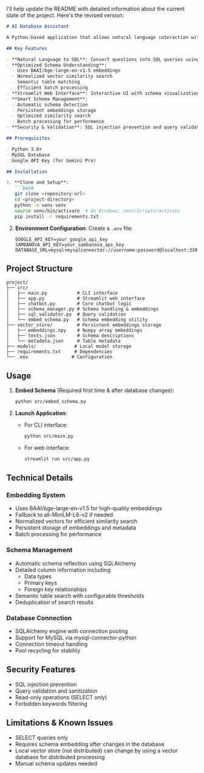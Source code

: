 I'll help update the README with detailed information about the current state of the project. Here's the revised version:

```markdown:README.md
# AI Database Assistant

A Python-based application that allows natural language interaction with your database using sentence transformers and Google's Gemini Pro model. This application translates questions into SQL queries, executes them, and returns results in a conversational format.

## Key Features

- **Natural Language to SQL**: Convert questions into SQL queries using Gemini Pro
- **Optimized Schema Understanding**: 
  - Uses BAAI/bge-large-en-v1.5 embeddings
  - Normalized vector similarity search
  - Semantic table matching
  - Efficient batch processing
- **Streamlit Web Interface**: Interactive UI with schema visualization
- **Smart Schema Management**:
  - Automatic schema detection
  - Persistent embeddings storage
  - Optimized similarity search
  - Batch processing for performance
- **Security & Validation**: SQL injection prevention and query validation

## Prerequisites

- Python 3.8+
- MySQL Database
- Google API Key (for Gemini Pro)

## Installation

1. **Clone and Setup**:
   ```bash
   git clone <repository-url>
   cd <project-directory>
   python -m venv venv
   source venv/bin/activate  # On Windows: venv\Scripts\activate
   pip install -r requirements.txt
   ```

2. **Environment Configuration**:
   Create a `.env` file:
   ```plaintext
   GOOGLE_API_KEY=your_google_api_key
   SAMBANOVA_API_KEY=your_sambanova_api_key
   DATABASE_URL=mysql+mysqlconnector://username:password@localhost:3306/database_name
   ```

## Project Structure

```
project/
├── src/
│   ├── main.py           # CLI interface
│   ├── app.py            # Streamlit web interface
│   ├── chatbot.py        # Core chatbot logic
│   ├── schema_manager.py # Schema handling & embeddings
│   ├── sql_validator.py  # Query validation
│   └── embed_schema.py   # Schema embedding utility
├── vector_store/         # Persistent embeddings storage
│   ├── embeddings.npy    # Numpy array embeddings
│   ├── texts.json        # Schema descriptions
│   └── metadata.json     # Table metadata
├── models/              # Local model storage
├── requirements.txt     # Dependencies
└── .env                # Configuration
```

## Usage

1. **Embed Schema** (Required first time & after database changes):
   ```bash
   python src/embed_schema.py
   ```

2. **Launch Application**:
   - For CLI interface:
     ```bash
     python src/main.py
     ```
   - For web interface:
     ```bash
     streamlit run src/app.py
     ```

## Technical Details

### Embedding System
- Uses BAAI/bge-large-en-v1.5 for high-quality embeddings
- Fallback to all-MiniLM-L6-v2 if needed
- Normalized vectors for efficient similarity search
- Persistent storage of embeddings and metadata
- Batch processing for performance

### Schema Management
- Automatic schema reflection using SQLAlchemy
- Detailed column information including:
  - Data types
  - Primary keys
  - Foreign key relationships
- Semantic table search with configurable thresholds
- Deduplication of search results

### Database Connection
- SQLAlchemy engine with connection pooling
- Support for MySQL via mysql-connector-python
- Connection timeout handling
- Pool recycling for stability

## Security Features

- SQL injection prevention
- Query validation and sanitization
- Read-only operations (SELECT only)
- Forbidden keywords filtering

## Limitations & Known Issues

- SELECT queries only
- Requires schema embedding after changes in the database
- Local vector store (not distributed) can change by using a vector database for distributed processing
- Manual schema updates needed
